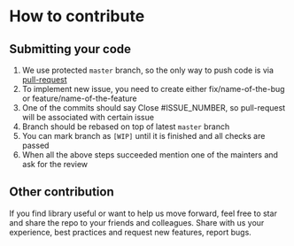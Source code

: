 # How to contribute

## Submitting your code

1. We use protected `master` branch, so the only way to push code is via [pull-request](http://oss-watch.ac.uk/resources/pullrequest)
2. To implement new issue, you need to create either fix/name-of-the-bug or feature/name-of-the-feature
3. One of the commits should say Close #ISSUE_NUMBER, so pull-request will be associated with certain issue
4. Branch should be rebased on top of latest `master` branch
5. You can mark branch as `[WIP]` until it is finished and all checks are passed
6. When all the above steps succeeded mention one of the mainters and ask for the review

## Other contribution

If you find library useful or want to help us move forward, feel free to star and share the repo to your friends and colleagues. Share with us your experience, best practices and request new features, report bugs.
